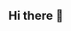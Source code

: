 ## Hi there 👋

<!--
- 🔭 I’m currently conducting research in the field of embodied AI, and have made some research about autonomous driving and 3D dection.
- 📫 If you have any quetion about my project, please contact me through the email address on the homepage!
-->
